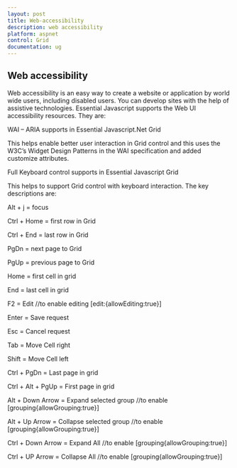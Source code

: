 ```yaml
---
layout: post
title: Web-accessibility
description: web accessibility
platform: aspnet
control: Grid
documentation: ug
---
```


## Web accessibility

Web accessibility is an easy way to create a website or application by world wide users, including disabled users. You can develop sites with the help of assistive technologies. Essential Javascript supports the Web UI accessibility resources. They are:

WAI – ARIA supports in Essential Javascript.Net Grid

This helps enable better user interaction in Grid control and this uses the W3C’s Widget Design Patterns in the WAI specification and added customize attributes.

Full Keyboard control supports in Essential Javascript Grid

This helps to support Grid control with keyboard interaction. The key descriptions are:



Alt + j            = focus

Ctrl + Home  = first row in Grid

Ctrl + End      = last row in Grid

PgDn              = next page to Grid

PgUp              = previous page to Grid

Home             = first cell in grid

End                 = last cell in grid

F2                    = Edit            //to enable editing [edit:{allowEditing:true}]

Enter              = Save request

Esc                  = Cancel request

Tab                 = Move Cell right

Shift                = Move Cell left

Ctrl + PgDn    = Last page in grid

Ctrl + Alt + PgUp     = First page in grid

Alt + Down Arrow  = Expand selected group //to enable [grouping{allowGrouping:true}]

Alt + Up Arrow       = Collapse selected group //to enable [grouping{allowGrouping:true}]

Ctrl + Down Arrow = Expand All //to enable [grouping{allowGrouping:true}]

Ctrl + UP Arrow      = Collapse All //to enable [grouping{allowGrouping:true}]



